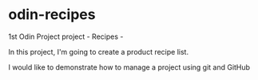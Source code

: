# odin-recipes

1st Odin Project project - Recipes -

In this project, I'm going to create a product recipe list.

I would like to demonstrate how to manage a project using git and GitHub
